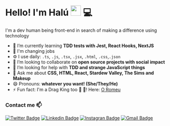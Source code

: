 # Hello! I'm Halú <img src="https://raw.githubusercontent.com/iampavangandhi/iampavangandhi/master/gifs/Hi.gif" width="32px"> :computer:

I'm a dev human being front-end in search of making a difference using technology

- 🌱 I’m currently learning **TDD tests with Jest, React Hooks, NextJS**
- :construction_worker: I'm changing jobs
- ⚙️ I use daily: `.ts`, `.js`, `.tsx`, `.jsx`, `.html`, `.css`,`.json`
- 👯 I’m looking to collaborate on **open source projects with social impact**
- 🤔 I’m looking for help with **TDD and strange JavaScript things**
- 💬 Ask me about **CSS, HTML, React, Stardew Valley, The Sims and Makeup**
- 😄 Pronouns: **whatever you want! (She/They/He)**
- ⚡ Fun fact: I'm a Drag King too :crown: :tophat:! Here: [O Romeu](https://www.instagram.com/o_king_romeu/)

### Contact me :mailbox:
[![Twitter Badge](https://img.shields.io/badge/-@haludecassia-1ca0f1?style=flat-square&labelColor=1ca0f1&logo=twitter&logoColor=white&link=https://twitter.com/haludecassia)](https://twitter.com/haludecassia) [![Linkedin Badge](https://img.shields.io/badge/-haludecassia-blue?style=flat-square&logo=Linkedin&logoColor=white&link=https://www.linkedin.com/in/halu-de-cassia/)](https://www.linkedin.com/in/halu-de-cassia/) [![Instagran Badge](https://img.shields.io/badge/-haludecassia.css-e44a82?style=flat-square&logo=Instagram&logoColor=white&link=https://www.instagram.com/halucassia.css)](https://www.instagram.com/halucassia.css) [![Gmail Badge](https://img.shields.io/badge/-haluanedecassia@gmail.com-c14438?style=flat-square&logo=Gmail&logoColor=white&link=mailto:haluanedecassia@gmail.com)](mailto:haluanedecassia@gmail.com)
